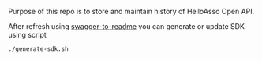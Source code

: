 Purpose of this repo is to store and maintain history of HelloAsso Open API.

After refresh using [swagger-to-readme](https://github.com/HelloAsso/swagger-to-readme) you can generate or update SDK using script

```
./generate-sdk.sh
```